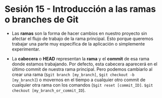 # Sesión 15 - Introducción a las ramas o branches de Git

* Las **ramas** son la forma de hacer cambios en nuestro proyecto sin afectar el flujo de trabajo de la rama principal. Esto porque queremos trabajar una parte muy específica de la aplicación o simplemente experimentar.

* La **cabecera** o **HEAD** representan la **rama** y el **commit** de esa rama donde estamos trabajando. Por defecto, esta cabecera aparecerá en el último commit de nuestra rama principal. Pero podemos cambiarlo al crear una rama (`$git branch [my_branch]`, `$git checkout -b [my_branch]`) o movernos en el tiempo a cualquier otro commit de cualquier otra rama con los comandos (`$git reset [commit_ID]`. `$git checkout [my_branch_or_commit_ID`).
